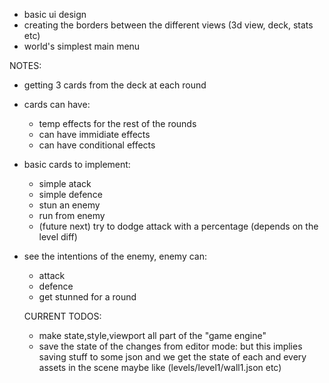 - basic ui design
- creating the borders between the different views (3d view, deck, stats etc)
- world's simplest main menu

NOTES:

- getting 3 cards from the deck at each round
- cards can have:
  - temp effects for the rest of the rounds
  - can have immidiate effects
  - can have conditional effects
- basic cards to implement:
  - simple atack
  - simple defence
  - stun an enemy
  - run from enemy
  - (future next) try to dodge attack with a percentage (depends on the level diff)
- see the intentions of the enemy, enemy can:

  - attack
  - defence
  - get stunned for a round

  CURRENT TODOS:

  - make state,style,viewport all part of the "game engine"
  - save the state of the changes from editor mode: but this implies
    saving stuff to some json and we get the state of each and every assets in the scene
    maybe like (levels/level1/wall1.json etc)
